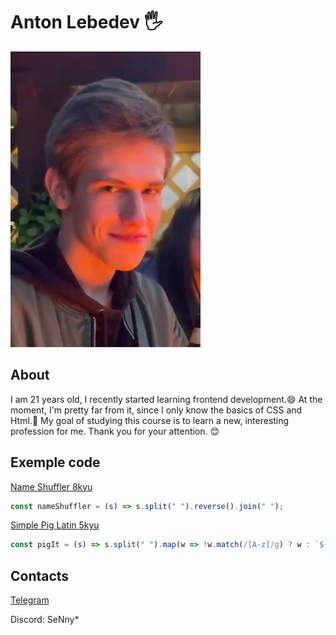 # Anton Lebedev 🖐

![My scary photo 💩](/assets/my-photo.jpg)
## About
I am 21 years old, I recently started learning frontend development.😄 At the moment, I'm pretty far from it, since I only know the basics of CSS and Html.🤯 My goal of studying this course is to learn a new, interesting profession for me. Thank you for your attention. 😊

## Exemple code
[Name Shuffler 8kyu](https://www.codewars.com/kata/559ac78160f0be07c200005a/train/javascript)
```js 
const nameShuffler = (s) => s.split(" ").reverse().join(" ");
```

[Simple Pig Latin 5kyu](https://www.codewars.com/kata/520b9d2ad5c005041100000f/train/javascript)
```js 
const pigIt = (s) => s.split(" ").map(w => !w.match(/[A-z]/g) ? w : `${w.slice(1)}${w[0]}ay`).join(" ");
```

## Contacts
[Telegram](https://t.me/Lebedev123)

Discord: SeNny*

